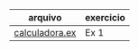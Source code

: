 | arquivo                                       | exercicio |
| --------------------------------------------- | --------- |
| <a href="./calculadora.ex">calculadora.ex</a> | Ex 1      |
